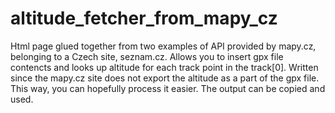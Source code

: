 # altitude_fetcher_from_mapy_cz
Html page glued together from two examples of API provided by mapy.cz, belonging to a Czech site, seznam.cz.
Allows you to insert gpx file contencts and looks up altitude for each track point in the track[0].
Written  since the mapy.cz site does not export the altitude as a part of the gpx file. This way, you can hopefully process it easier.
The output can be copied and used.
